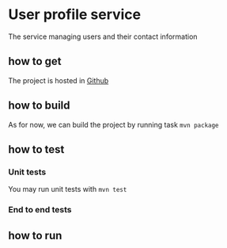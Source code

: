 # User profile service

The service managing users and their contact information

## how to get
The project is hosted in [Github](git@github.com:iPrody/user-profile-gr00002.git)  

## how to build
As for now, we can build the project by running task 
`mvn package`

## how to test
### Unit tests
You may run unit tests with 
`mvn test`

### End to end tests

## how to run
